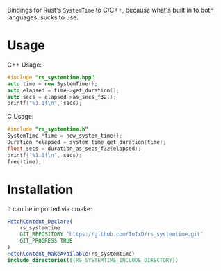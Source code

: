 Bindings for Rust's `SystemTime` to C/C++, because what's built in to both languages, sucks to use.

# Usage

C++ Usage:
```cxx
#include "rs_systemtime.hpp"
auto time = new SystemTime();
auto elapsed = time->get_duration();
auto secs = elapsed->as_secs_f32();
printf("%1.1f\n", secs);
```

C Usage:
```c
#include "rs_systemtime.h"
SystemTime *time = new_system_time();
Duration *elapsed = system_time_get_duration(time);
float secs = duration_as_secs_f32(elapsed);
printf("%1.1f\n", secs);
free(time);
```

# Installation

It can be imported via cmake:

```cmake
FetchContent_Declare(
    rs_systemtime
    GIT_REPOSITORY "https://github.com/IoIxD/rs_systemtime.git"
    GIT_PROGRESS TRUE
)
FetchContent_MakeAvailable(rs_systemtime)
include_directories(${RS_SYSTEMTIME_INCLUDE_DIRECTORY})
```